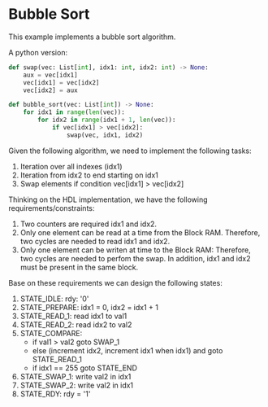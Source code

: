 # Bubble Sort

This example implements a bubble sort algorithm.

A python version:

```python
def swap(vec: List[int], idx1: int, idx2: int) -> None:
    aux = vec[idx1]
    vec[idx1] = vec[idx2]
    vec[idx2] = aux

def bubble_sort(vec: List[int]) -> None:
    for idx1 in range(len(vec)):
        for idx2 in range(idx1 + 1, len(vec)):
            if vec[idx1] > vec[idx2]:
                swap(vec, idx1, idx2)
```

Given the following algorithm, we need to implement the following tasks:

1. Iteration over all indexes (idx1)
2. Iteration from idx2 to end starting on idx1
3. Swap elements if condition vec[idx1] > vec[idx2]

Thinking on the HDL implementation, we have the following requirements/constraints:

1. Two counters are required idx1 and idx2.
2. Only one element can be read at a time from the Block RAM.
   Therefore, two cycles are needed to read idx1 and idx2.
3. Only one element can be writen at time to the Block RAM:
   Therefore, two cycles are needed to perfom the swap.
   In addition, idx1 and idx2 must be present in the same block.

Base on these requirements we can design the following states:

1. STATE_IDLE: rdy: '0'
2. STATE_PREPARE: idx1 = 0, idx2 = idx1 + 1
3. STATE_READ_1: read idx1 to val1
4. STATE_READ_2: read idx2 to val2
5. STATE_COMPARE: 
    - if val1 > val2 goto SWAP_1 
    - else (increment idx2, increment idx1 when idx1) and goto STATE_READ_1
    - if idx1 == 255 goto STATE_END
5. STATE_SWAP_1: write val2 in idx1
6. STATE_SWAP_2: write val2 in idx1
7. STATE_RDY: rdy = '1'
